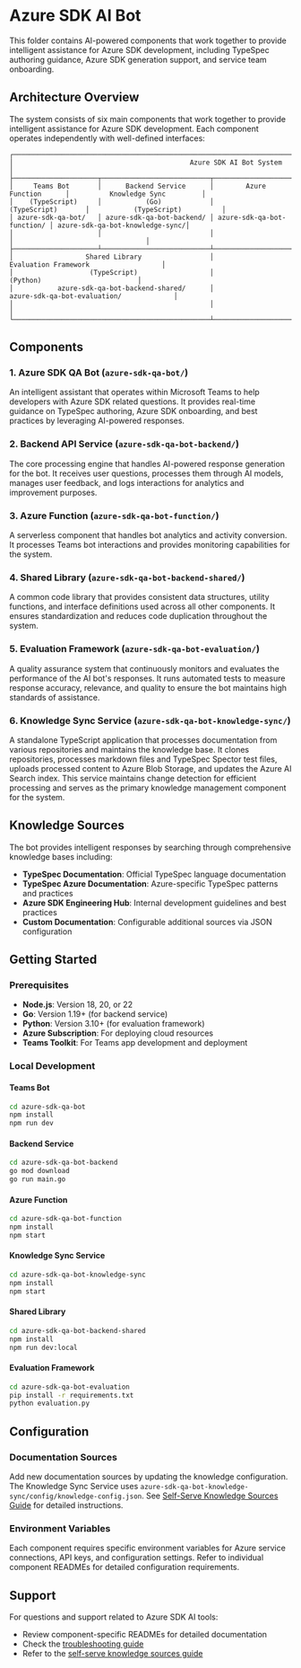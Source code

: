 # Azure SDK AI Bot

This folder contains AI-powered components that work together to provide intelligent assistance for Azure SDK development, including TypeSpec authoring guidance, Azure SDK generation support, and service team onboarding.

## Architecture Overview

The system consists of six main components that work together to provide intelligent assistance for Azure SDK development. Each component operates independently with well-defined interfaces:

```text
┌────────────────────────────────────────────────────────────────────────────────────────────────────────────────┐
│                                            Azure SDK AI Bot System                                             │
├─────────────────────┬───────────────────────────┬────────────────────────────┬─────────────────────────────────┤
│     Teams Bot       │      Backend Service      │        Azure Function      │          Knowledge Sync         │
│    (TypeScript)     │           (Go)            │         (TypeScript)       │           (TypeScript)          │
│ azure-sdk-qa-bot/   │ azure-sdk-qa-bot-backend/ │ azure-sdk-qa-bot-function/ │ azure-sdk-qa-bot-knowledge-sync/│
│                     │                           │                            │                                 │
├─────────────────────┴───────────────────────────┴────────────────────────────┴─────────────────────────────────┤
│                  Shared Library                 │                        Evaluation Framework                  │
│                   (TypeScript)                  │                              (Python)                        │
│           azure-sdk-qa-bot-backend-shared/      │                     azure-sdk-qa-bot-evaluation/             │
│                                                 │                                                              │
└─────────────────────────────────────────────────┴──────────────────────────────────────────────────────────────┘
```

## Components

### 1. Azure SDK QA Bot (`azure-sdk-qa-bot/`)

An intelligent assistant that operates within Microsoft Teams to help developers with Azure SDK related questions. It provides real-time guidance on TypeSpec authoring, Azure SDK onboarding, and best practices by leveraging AI-powered responses.

### 2. Backend API Service (`azure-sdk-qa-bot-backend/`)

The core processing engine that handles AI-powered response generation for the bot. It receives user questions, processes them through AI models, manages user feedback, and logs interactions for analytics and improvement purposes.

### 3. Azure Function (`azure-sdk-qa-bot-function/`)

A serverless component that handles bot analytics and activity conversion. It processes Teams bot interactions and provides monitoring capabilities for the system.

### 4. Shared Library (`azure-sdk-qa-bot-backend-shared/`)

A common code library that provides consistent data structures, utility functions, and interface definitions used across all other components. It ensures standardization and reduces code duplication throughout the system.

### 5. Evaluation Framework (`azure-sdk-qa-bot-evaluation/`)

A quality assurance system that continuously monitors and evaluates the performance of the AI bot's responses. It runs automated tests to measure response accuracy, relevance, and quality to ensure the bot maintains high standards of assistance.

### 6. Knowledge Sync Service (`azure-sdk-qa-bot-knowledge-sync/`)

A standalone TypeScript application that processes documentation from various repositories and maintains the knowledge base. It clones repositories, processes markdown files and TypeSpec Spector test files, uploads processed content to Azure Blob Storage, and updates the Azure AI Search index. This service maintains change detection for efficient processing and serves as the primary knowledge management component for the system.

## Knowledge Sources

The bot provides intelligent responses by searching through comprehensive knowledge bases including:

- **TypeSpec Documentation**: Official TypeSpec language documentation
- **TypeSpec Azure Documentation**: Azure-specific TypeSpec patterns and practices
- **Azure SDK Engineering Hub**: Internal development guidelines and best practices
- **Custom Documentation**: Configurable additional sources via JSON configuration

## Getting Started

### Prerequisites

- **Node.js**: Version 18, 20, or 22
- **Go**: Version 1.19+ (for backend service)
- **Python**: Version 3.10+ (for evaluation framework)
- **Azure Subscription**: For deploying cloud resources
- **Teams Toolkit**: For Teams app development and deployment

### Local Development

#### Teams Bot

```bash
cd azure-sdk-qa-bot
npm install
npm run dev
```

#### Backend Service

```bash
cd azure-sdk-qa-bot-backend
go mod download
go run main.go
```

#### Azure Function

```bash
cd azure-sdk-qa-bot-function
npm install
npm start
```

#### Knowledge Sync Service

```bash
cd azure-sdk-qa-bot-knowledge-sync
npm install
npm start
```

#### Shared Library

```bash
cd azure-sdk-qa-bot-backend-shared
npm install
npm run dev:local
```

#### Evaluation Framework

```bash
cd azure-sdk-qa-bot-evaluation
pip install -r requirements.txt
python evaluation.py
```

## Configuration

### Documentation Sources

Add new documentation sources by updating the knowledge configuration. The Knowledge Sync Service uses `azure-sdk-qa-bot-knowledge-sync/config/knowledge-config.json`. See [Self-Serve Knowledge Sources Guide](docs/SELF_SERVE_ADD_KNOWLEDGE_SOURCES.md) for detailed instructions.

### Environment Variables

Each component requires specific environment variables for Azure service connections, API keys, and configuration settings. Refer to individual component READMEs for detailed configuration requirements.

## Support

For questions and support related to Azure SDK AI tools:

- Review component-specific READMEs for detailed documentation
- Check the [troubleshooting guide](azure-sdk-qa-bot-backend/TROUBLE_SHOOTING.md)
- Refer to the [self-serve knowledge sources guide](docs/SELF_SERVE_ADD_KNOWLEDGE_SOURCES.md)
